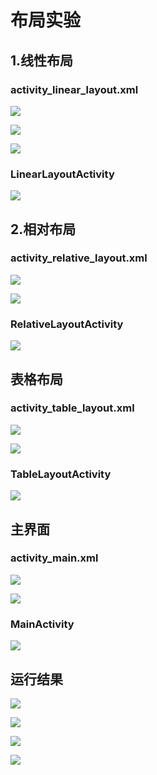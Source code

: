 # 布局实验


## 1.线性布局
### activity\_linear\_layout.xml

![](https://github.com/warmandfull/androidTask/blob/master/LayoutTask/screenshots/1.png)

![](https://github.com/warmandfull/androidTask/blob/master/LayoutTask/screenshots/2.png)

![](https://github.com/warmandfull/androidTask/blob/master/LayoutTask/screenshots/3.png)
### LinearLayoutActivity

![](https://github.com/warmandfull/androidTask/blob/master/LayoutTask/screenshots/4.png)

## 2.相对布局
### activity\_relative\_layout.xml
![](https://github.com/warmandfull/androidTask/blob/master/LayoutTask/screenshots/5.png)

![](https://github.com/warmandfull/androidTask/blob/master/LayoutTask/screenshots/6.png)


### RelativeLayoutActivity
![](https://github.com/warmandfull/androidTask/blob/master/LayoutTask/screenshots/7.png)

## 表格布局
### activity\_table\_layout.xml

![](https://github.com/warmandfull/androidTask/blob/master/LayoutTask/screenshots/8.png)

![](https://github.com/warmandfull/androidTask/blob/master/LayoutTask/screenshots/9.png)

### TableLayoutActivity


![](https://github.com/warmandfull/androidTask/blob/master/LayoutTask/screenshots/10.png)


## 主界面
### activity\_main.xml
![](https://github.com/warmandfull/androidTask/blob/master/LayoutTask/screenshots/11.png)

![](https://github.com/warmandfull/androidTask/blob/master/LayoutTask/screenshots/12.png)



### MainActivity
![](https://github.com/warmandfull/androidTask/blob/master/LayoutTask/screenshots/13.png)


## 运行结果
![](https://github.com/warmandfull/androidTask/blob/master/LayoutTask/screenshots/14.png)

![](https://github.com/warmandfull/androidTask/blob/master/LayoutTask/screenshots/15.png)

![](https://github.com/warmandfull/androidTask/blob/master/LayoutTask/screenshots/16.png)

![](https://github.com/warmandfull/androidTask/blob/master/LayoutTask/screenshots/17.png)







